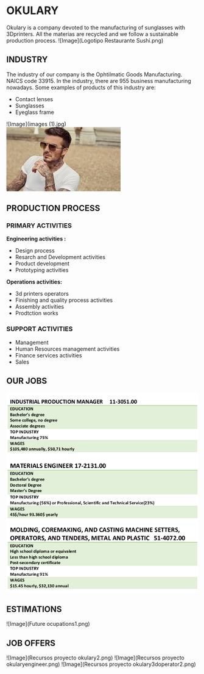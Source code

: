 # OKULARY
Okulary is a company devoted to the manufacturing of sunglasses with 3Dprinters. All the materias are recycled and we follow a sustainable production process.
 ![Image](Logotipo Restaurante Sushi.png)
## INDUSTRY
The industry of our company is the Ophtilmatic Goods Manufacturing. NAICS code 33915.
In the industry, there are 955 business manufacturing nowadays.
Some examples of products of this industry are:
- Contact lenses
- Sunglasses
- Eyeglass frame


![Image](images (1).jpg)  
![Image](images.jpg)

## PRODUCTION PROCESS

### PRIMARY ACTIVITIES
**Engineering activities :** 
- Design process
- Resarch and Development activities 
- Product development 
- Prototyping activities

**Operations activities:** 
- 3d printers operators 
- Finishing and quality process activities
- Assembly activities 
- Prodtction works
  
### SUPPORT ACTIVITIES
- Management 
- Human Resources management activities 
- Finance services activities
- Sales








## OUR JOBS
 ![Image](ourjobs.png)








## ESTIMATIONS
 ![Image](Future ocupations1.png)




## JOB OFFERS
 ![Image](Recursos proyecto okulary2.png)
 ![Image](Recursos proyecto okularyengineer.png)
 ![Image](Recursos proyecto okulary3doperator2.png)
 

